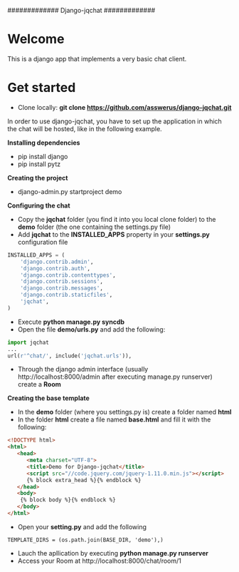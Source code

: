 #############
Django-jqchat
#############

Welcome
=======

This is a django app that implements a very basic chat client.


Get started
===========

* Clone locally: **git clone https://github.com/asswerus/django-jqchat.git**


In order to use django-jqchat, you have to set up the application in which the chat will be hosted, 
like in the following example.

**Installing dependencies**

* pip install django
* pip install pytz

**Creating the project**

* django-admin.py startproject demo

**Configuring the chat**

* Copy the **jqchat** folder (you find it into you local clone folder) to the **demo** folder (the one containing
the settings.py file)
* Add **jqchat** to the **INSTALLED_APPS** property in your **settings.py** configuration file

```python
INSTALLED_APPS = (
    'django.contrib.admin',
    'django.contrib.auth',
    'django.contrib.contenttypes',
    'django.contrib.sessions',
    'django.contrib.messages',
    'django.contrib.staticfiles',
    'jqchat',
)
```


* Execute **python manage.py syncdb**
* Open the file **demo/urls.py** and add the following:

```python
import jqchat
...
url(r'^chat/', include('jqchat.urls')),
```

* Through the django admin interface (usually http://localhost:8000/admin after executing manage.py runserver) 
create a **Room**

**Creating the base template**

* In the **demo** folder (where you settings.py is) create a folder named **html**
* In the folder **html** create a file named **base.html** and fill it with the following:

```html
<!DOCTYPE html>
<html>
   <head>
      <meta charset="UTF-8">
      <title>Demo for Django-jqchat</title>
      <script src="//code.jquery.com/jquery-1.11.0.min.js"></script>
      {% block extra_head %}{% endblock %}
   </head>
   <body>
   	{% block body %}{% endblock %}
   </body>
</html>
```

* Open your **setting.py** and add the following

```pyton
TEMPLATE_DIRS = (os.path.join(BASE_DIR, 'demo'),)
```

* Lauch the apllication by executing **python manage.py runserver**
* Access your Room at http://localhost:8000/chat/room/1
